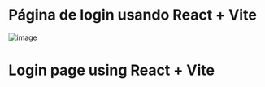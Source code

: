 # Página de login usando React + Vite

![image](https://github.com/cauantt/login-page/assets/131816676/b3f277ce-500a-4754-bc5e-65671e54d98c)


# Login page using React + Vite 
